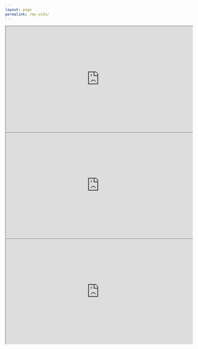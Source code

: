 ```yaml
---
layout: page
permalink: /my-vids/
---
```


 <html>
 
  <body>

   <iframe width="608" height="342" src="https://www.youtube.com/watch?v=ZgucIL2xCGw">
   </iframe>
   <iframe width="608" height="342" src="https://www.youtube.com/watch?v=Dh88pnK5Vhw">
   </iframe>
   <iframe width="608" height="342" src="https://www.youtube.com/watch?v=_1prGXBVg-4">
   </iframe>

  </body>
  
   <link rel="stylesheet" type="text/css" href="style.css">
  
 </html>
